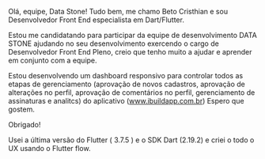 
Olá, equipe,  Data Stone!
Tudo bem, me chamo Beto Cristhian e sou Desenvolvedor Front End especialista em Dart/Flutter.

Estou me candidatando para participar da equipe de desenvolvimento DATA STONE ajudando no seu desenvolvimento exercendo o cargo de Desenvolvedor Front End Pleno, creio que tenho muito a ajudar e aprender em conjunto com a equipe.

Estou desenvolvendo um dashboard responsivo para controlar todos as etapas de gerenciamento (aprovação de novos cadastros, aprovação de alterações no perfil, aprovação de comentários no perfil, gerenciamento de assinaturas e analitcs) do aplicativo (www.ibuildapp.com.br)
Espero que gostem.

Obrigado!

Usei a última versão do Flutter ( 3.7.5 ) e o SDK Dart (2.19.2) e criei o todo o UX usando o Flutter flow.

